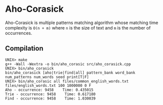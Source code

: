 # Aho-Corasick

Aho-Corasick is multiple patterns matching algorithm whose matching time complexity is `O(n + m)` where `n` is the size of text and `m` is the number of occurrences.


## Compilation
```
UNIX> make
g++ -Wall -Wextra -o bin/aho_corasic src/aho_corasick.cpp
UNIX> bin/aho_corasick
bin/aho_corasick [aho|trie|find|all] pattern_bank word_bank num_patterns num_words seed print[T|F]
UNIX> bin/aho_corasic all files/common_english_words.txt files/english_words.txt 100 1000000 0 F
Aho - occurrence: 9458    Time: 0.435015
Trie - occurrence: 9458    Time: 0.617180
Find - occurrence: 9458    Time: 1.030039
```